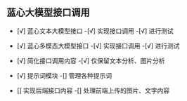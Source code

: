 ## 蓝心大模型接口调用
- [√] 蓝心文本大模型接口
 -[√] 实现接口调用
 -[√] 进行测试

- [√] 蓝心多模态大模型接口
 -[√] 实现接口调用
 -[√] 进行测试

- [√] 简化接口调用内容
 -[√] 仅保留文本分析、图片分析
 
- [√] 提示词模块
 -[] 管理各种提示词

- [] 实现后端接口内容
 -[] 处理前端上传的图片、文字内容


